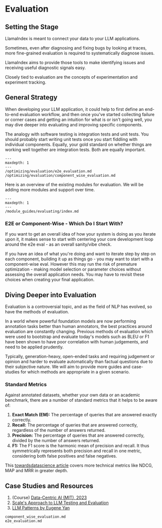 # Evaluation

## Setting the Stage

LlamaIndex is meant to connect your data to your LLM applications.

Sometimes, even after diagnosing and fixing bugs by looking at traces, more fine-grained evaluation is required to systematically diagnose issues.

LlamaIndex aims to provide those tools to make identifying issues and receiving useful diagnostic signals easy.

Closely tied to evaluation are the concepts of experimentation and experiment tracking.

## General Strategy

When developing your LLM application, it could help to first define an end-to-end evaluation workflow, and then once you've started collecting failure or corner cases and getting an intuition for what is or isn't going well, you may dive deeper into evaluating and improving specific components.

The analogy with software testing is integration tests and unit tests. You should probably start writing unit tests once you start fiddling with individual components. Equally, your gold standard on whether things are working well together are integration tests. Both are equally important.

```{toctree}
---
maxdepth: 1
---
/optimizing/evaluation/e2e_evaluation.md
/optimizing/evaluation/component_wise_evaluation.md
```

Here is an overview of the existing modules for evaluation. We will be adding more modules and support over time.

```{toctree}
---
maxdepth: 1
---
/module_guides/evaluating/index.md
```

### E2E or Component-Wise - Which Do I Start With?

If you want to get an overall idea of how your system is doing as you iterate upon it, it makes sense to start with centering your core development loop around the e2e eval - as an overall sanity/vibe check.

If you have an idea of what you're doing and want to iterate step by step on each component, building it up as things go - you may want to start with a component-wise eval. However this may run the risk of premature optimization - making model selection or parameter choices without assessing the overall application needs. You may have to revisit these choices when creating your final application.

## Diving Deeper into Evaluation

Evaluation is a controversial topic, and as the field of NLP has evolved, so have the methods of evaluation.

In a world where powerful foundation models are now performing annotation tasks better than human annotators, the best practices around evaluation are constantly changing. Previous methods of evaluation which were used to bootstrap and evaluate today's models such as BLEU or F1 have been shown to have poor correlation with human judgements, and need to be applied prudently.

Typically, generation-heavy, open-ended tasks and requiring judgement or opinion and harder to evaluate automatically than factual questions due to their subjective nature. We will aim to provide more guides and case-studies for which methods are appropriate in a given scenario.

### Standard Metrics

Against annotated datasets, whether your own data or an academic benchmark, there are a number of standard metrics that it helps to be aware of:

1. **Exact Match (EM):** The percentage of queries that are answered exactly correctly.
2. **Recall:** The percentage of queries that are answered correctly, regardless of the number of answers returned.
3. **Precision:** The percentage of queries that are answered correctly, divided by the number of answers returned.
4. **F1:** The F1 score is the harmonic mean of precision and recall. It thus symmetrically represents both precision and recall in one metric, considering both false positives and false negatives.

This [towardsdatascience article](https://towardsdatascience.com/ranking-evaluation-metrics-for-recommender-systems-263d0a66ef54) covers more technical metrics like NDCG, MAP and MRR in greater depth.

## Case Studies and Resources

1. (Course) [Data-Centric AI (MIT), 2023](https://www.youtube.com/playlist?list=PLnSYPjg2dHQKdig0vVbN-ZnEU0yNJ1mo5)
2. [Scale's Approach to LLM Testing and Evaluation](https://scale.com/llm-test-evaluation)
3. [LLM Patterns by Eugene Yan](https://eugeneyan.com/writing/llm-patterns/)

```{toctree}
component_wise_evaluation.md
e2e_evaluation.md
```
